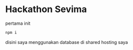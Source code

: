 # Hackathon Sevima 

pertama init 
```bash
npm i
```

disini saya menggunakan database di shared hosting saya